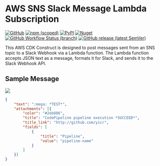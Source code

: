 # AWS SNS Slack Message Lambda Subscription

[![GitHub](https://img.shields.io/github/license/gammarers/aws-sns-slack-message-lambda-subscription?style=flat-square)](https://github.com/gammarers/aws-sns-slack-message-lambda-subscription/blob/main/LICENSE)
[![npm (scoped)](https://img.shields.io/npm/v/@gammarers/aws-sns-slack-message-lambda-subscription?style=flat-square)](https://www.npmjs.com/package/@gammarers/aws-sns-slack-message-lambda-subscription)
[![PyPI](https://img.shields.io/pypi/v/gammarers.aws-sns-slack-message-lambda-subscription?style=flat-square)](https://pypi.org/project/gammarers.aws-sns-slack-message-lambda-subscription/)
[![Nuget](https://img.shields.io/nuget/v/Gammarers.CDK.AWS.SNSSlackMessageLambdaSubscription?style=flat-square)](https://www.nuget.org/packages/Gammarers.CDK.AWS.SNSSlackMessageLambdaSubscription/)
[![GitHub Workflow Status (branch)](https://img.shields.io/github/actions/workflow/status/gammarers/aws-sns-slack-message-lambda-subscription/release.yml?branch=main&label=release&style=flat-square)](https://github.com/gammarers/aws-sns-slack-message-lambda-subscription/actions/workflows/release.yml)
[![GitHub release (latest SemVer)](https://img.shields.io/github/v/release/gammarers/aws-sns-slack-message-lambda-subscription?sort=semver&style=flat-square)](https://github.com/gammarers/aws-sns-slack-message-lambda-subscription/releases)

This AWS CDK Construct is designed to post messages sent from an SNS topic to a Slack Webhook via a Lambda function. The Lambda function accepts JSON text as a message, formats it for Slack, and sends it to the Slack Webhook API.

## Sample Message

![](./images/example.png)

```json
{
    "text": ":mega: *TEST*",
    "attachments": [{
        "color": "#2eb886",
        "title": "CodePipeline pipeline execution *SUCCEED*",
        "title_link": "http://github.com/yicr",
        "fields": [
            {
                "title": "Pipeline",
                "value": "pipeline-name"
            }
        ]
    }]
}
```
